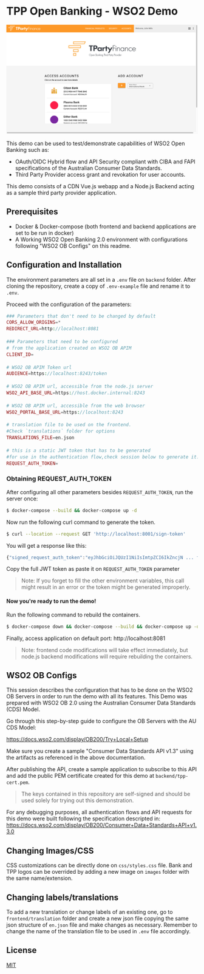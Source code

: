 
# TPP Open Banking - WSO2 Demo

![Screenshot of the demo's first screen](https://raw.githubusercontent.com/RenanMartorelli/tpp-demo-wso2-openbanking/master/demo-images/first_screen.png)

This demo can be used to test/demonstrate capabilities of WSO2 Open Banking such as:
- OAuth/OIDC Hybrid flow and API Security compliant with CIBA and FAPI specifications of the Australian Consumer Data Standards.
- Third Party Provider access grant and revokation for user accounts.

This demo consists of a CDN Vue.js webapp and a Node.js Backend acting as a sample third party provider application.


## Prerequisites
* Docker & Docker-compose (both  frontend and backend applications are set to be run in docker)
* A Working WSO2 Open Banking 2.0 environment with configurations following "WSO2 OB Configs" on this readme.


## Configuration and Installation

The environment parameters are all set in a `.env`  file on `backend` folder. After cloning the repository, create a copy of `.env-example` file and rename it to `.env`.

Proceed with the configuration of the parameters:

```php
### Parameters that don't need to be changed by default
CORS_ALLOW_ORIGINS=*
REDIRECT_URL=http://localhost:8081

### Parameters that need to be configured
# from the application created on WSO2 OB APIM
CLIENT_ID=              
                
# WSO2 OB APIM Token url
AUDIENCE=https://localhost:8243/token  

# WSO2 OB APIM url, accessible from the node.js server
WSO2_API_BASE_URL=https://host.docker.internal:8243

# WSO2 OB APIM url, accessible from the web browser
WSO2_PORTAL_BASE_URL=https://localhost:8243

# translation file to be used on the frontend. 
#Check `translations` folder for options
TRANSLATIONS_FILE=en.json

# this is a static JWT token that has to be generated 
#for use in the authentication flow,check session below to generate it.
REQUEST_AUTH_TOKEN=
````


### Obtaining REQUEST_AUTH_TOKEN
After configuring all other parameters besides `REQUEST_AUTH_TOKEN`, run the server once:
```bash
$ docker-compose --build && docker-compose up -d
```
Now run the following curl command to generate the token.
```bash
$ curl --location --request GET 'http://localhost:8001/sign-token'
```
You will get a response like this:
```javascript
{"signed_request_auth_token":"eyJhbGciOiJQUzI1NiIsImtpZCI6IkZncjN ... full token"}
```
Copy the full JWT token as paste it on `REQUEST_AUTH_TOKEN` parameter

> Note: If you forget to fill the other environment variables, this call might
> result in an error or the token might be generated improperly.


#### Now you're ready to run the demo!
Run the following command to rebuild the containers.
```bash
$ docker-compose down && docker-compose --build && docker-compose up -d
```
Finally, access application on default port: http://localhost:8081

> Note: frontend code modifications will take effect immediately, but node.js backend modifications will require rebuilding the containers.



## WSO2 OB Configs
This session describes the configuration that has to be done on the WSO2 OB Servers in order to run the demo with all its features.
This Demo was prepared with WSO2 OB 2.0 using the Australian Consumer Data Standards (CDS) Model.

Go through this step-by-step guide to configure the OB Servers with the AU CDS Model:

https://docs.wso2.com/display/OB200/Try+Local+Setup

Make sure you create a sample "Consumer Data Standards API v1.3" using the artifacts as referenced in the above documentation.

After publishing the API, create a sample application to subscribe to this API and add the public PEM certificate created for this demo at `backend/tpp-cert.pem`.

> The keys contained in this repository are self-signed and should be used solely for trying out this demonstration.

For any debugging purposes, all authentication flows and API requests for this demo were built following the specification descripted in:
https://docs.wso2.com/display/OB200/Consumer+Data+Standards+API+v1.3.0

## Changing Images/CSS
CSS customizations can be directly done on `css/styles.css` file.
Bank and TPP logos can be overrided by adding a new image on `images` folder with the same name/extension.


## Changing labels/translations
To add a new translation or change labels of an existing one, go to `frontend/translation` folder and create a new json file copying the same json structure of `en.json` file and make changes as necessary. Remember to change the name of the translation file to be used in `.env` file accordingly.


## License
[MIT](https://choosealicense.com/licenses/mit/)
